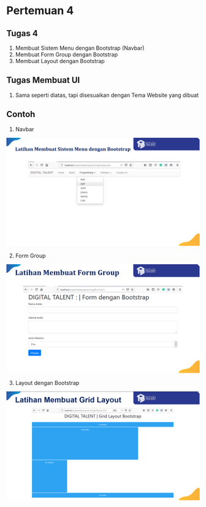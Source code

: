 # Pertemuan 4

## Tugas 4
1. Membuat Sistem Menu dengan Bootstrap (Navbar)
2. Membuat Form Group dengan Bootstrap
3. Membuat Layout dengan Bootstrap

## Tugas Membuat UI
1. Sama seperti diatas, tapi disesuaikan dengan Tema Website yang dibuat

## Contoh
1. Navbar

![Navbar](./img/tugas4-navbar.png)

2. Form Group

![Navbar](./img/tugas4-form.png)

3. Layout dengan Bootstrap

![Navbar](./img/tugas4-layout.png)

